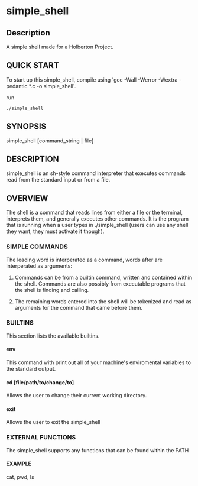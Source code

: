 # simple_shell

## Description
A simple shell made for a Holberton Project.

## QUICK START
To start up this simple_shell, compile using 'gcc -Wall -Werror -Wextra -pedantic *.c -o simple_shell'.

run


	./simple_shell



## SYNOPSIS
simple_shell [command_string | file]

## DESCRIPTION
simple_shell is an sh-style command interpreter that executes commands read from the standard input or from a file.

## OVERVIEW
The shell is a command that reads lines from either a file or the terminal, interprets them, and generally executes other commands. It is the program that is running when a user types in ./simple_shell (users can use any shell they want, they must activate it though).

### SIMPLE COMMANDS
The leading word is interperated as a command, words after are interperated as arguments:

1. Commands can be from a builtin command, written and contained within the shell. Commands are also possibly from executable programs that the shell is finding and calling.

2. The remaining words entered into the shell will be tokenized and read as arguments for the command that came before them.

### BUILTINS
This section lists the available builtins.

#### env
This command with print out all of your machine's enviromental variables to the standard output.

#### cd [file/path/to/change/to]
Allows the user to change their current working directory.

#### exit
Allows the user to exit the simple_shell

### EXTERNAL FUNCTIONS
The simple_shell supports any functions that can be found within the PATH

#### EXAMPLE
cat, pwd, ls
